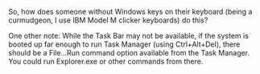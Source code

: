 So, how does someone without Windows keys on their keyboard (being a curmudgeon, I use IBM Model M clicker keyboards) do this?  
  
One other note: While the Task Bar may not be available, if the system is booted up far enough to run Task Manager (using Ctrl+Alt+Del), there should be a File...Run command option available from the Task Manager. You could run Explorer.exe or other commands from there.